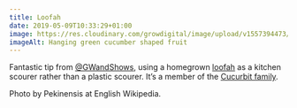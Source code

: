 ```yaml
---
title: Loofah
date: 2019-05-09T10:33:29+01:00
image: https://res.cloudinary.com/growdigital/image/upload/v1557394473/Luffa_aegyptica-190509.jpg
imageAlt: Hanging green cucumber shaped fruit
---
```


Fantastic tip from [@GWandShows](https://mobile.twitter.com/GWandShows), using a homegrown [loofah](https://en.wikipedia.org/wiki/Luffa) as a kitchen scourer rather than a plastic scourer. It’s a member of the [Cucurbit family](https://en.wikipedia.org/wiki/Cucurbitaceae).

Photo by Pekinensis at English Wikipedia.
